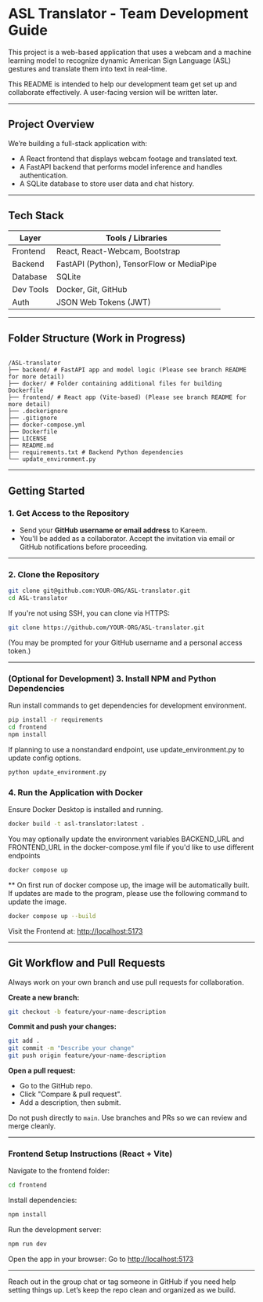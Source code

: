 # ASL Translator - Team Development Guide

This project is a web-based application that uses a webcam and a machine learning model to recognize dynamic American Sign Language (ASL) gestures and translate them into text in real-time.

This README is intended to help our development team get set up and collaborate effectively. A user-facing version will be written later.

---

## Project Overview

We’re building a full-stack application with:

- A React frontend that displays webcam footage and translated text.
- A FastAPI backend that performs model inference and handles authentication.
- A SQLite database to store user data and chat history.

---

## Tech Stack

| Layer     | Tools / Libraries                         |
| --------- | ----------------------------------------- |
| Frontend  | React, React-Webcam, Bootstrap            |
| Backend   | FastAPI (Python), TensorFlow or MediaPipe |
| Database  | SQLite                                    |
| Dev Tools | Docker, Git, GitHub                       |
| Auth      | JSON Web Tokens (JWT)                     |

---

## Folder Structure (Work in Progress)

```

/ASL-translator
├── backend/ # FastAPI app and model logic (Please see branch README for more detail)
├── docker/ # Folder containing additional files for building Dockerfile
├── frontend/ # React app (Vite-based) (Please see branch README for more detail)
├── .dockerignore
├── .gitignore
├── docker-compose.yml
├── Dockerfile
├── LICENSE
├── README.md
├── requirements.txt # Backend Python dependencies
└── update_environment.py

```

---

## Getting Started

### 1. Get Access to the Repository

- Send your **GitHub username or email address** to Kareem.
- You'll be added as a collaborator. Accept the invitation via email or GitHub notifications before proceeding.

---

### 2. Clone the Repository

```bash
git clone git@github.com:YOUR-ORG/ASL-translator.git
cd ASL-translator
```

If you're not using SSH, you can clone via HTTPS:

```bash
git clone https://github.com/YOUR-ORG/ASL-translator.git
```

(You may be prompted for your GitHub username and a personal access token.)

---

### (Optional for Development) 3. Install NPM and Python Dependencies

Run install commands to get dependencies for development environment.

```bash
pip install -r requirements
cd frontend
npm install
```

If planning to use a nonstandard endpoint, use update_environment.py to update config options.

```bash
python update_environment.py
```

### 4. Run the Application with Docker

Ensure Docker Desktop is installed and running.

```bash
docker build -t asl-translator:latest .
```

You may optionally update the environment variables BACKEND_URL and
FRONTEND_URL in the docker-compose.yml file if you'd like to use different endpoints

```bash
docker compose up
```

\*\* On first run of docker compose up, the image will be automatically built. If updates are made to the program, please use the following command to update the image.

```bash
docker compose up --build
```

Visit the Frontend at: [http://localhost:5173](http://localhost:5173)

---

## Git Workflow and Pull Requests

Always work on your own branch and use pull requests for collaboration.

**Create a new branch:**

```bash
git checkout -b feature/your-name-description
```

**Commit and push your changes:**

```bash
git add .
git commit -m "Describe your change"
git push origin feature/your-name-description
```

**Open a pull request:**

- Go to the GitHub repo.
- Click "Compare & pull request".
- Add a description, then submit.

Do not push directly to `main`. Use branches and PRs so we can review and merge cleanly.

---

### Frontend Setup Instructions (React + Vite)

Navigate to the frontend folder:

```bash
cd frontend
```

Install dependencies:

```bash
npm install
```

Run the development server:

```bash
npm run dev
```

Open the app in your browser:
Go to [http://localhost:5173](http://localhost:5173)

---

Reach out in the group chat or tag someone in GitHub if you need help setting things up. Let’s keep the repo clean and organized as we build.
